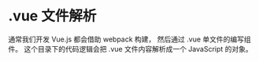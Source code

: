 # .vue 文件解析
通常我们开发 Vue.js 都会借助 webpack 构建， 然后通过 .vue 单文件的编写组件。
这个目录下的代码逻辑会把 .vue 文件内容解析成一个 JavaScript 的对象。